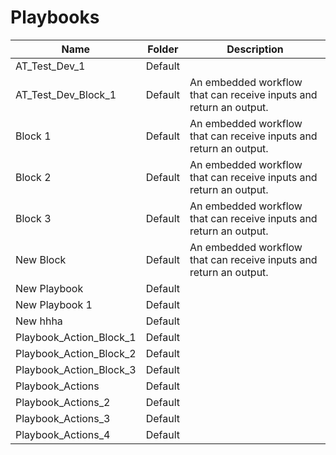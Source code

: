 # Playbooks
|Name|Folder|Description|
|----|------|-----------|
|AT_Test_Dev_1|Default||
|AT_Test_Dev_Block_1|Default|An embedded workflow that can receive inputs and return an output.|
|Block 1|Default|An embedded workflow that can receive inputs and return an output.|
|Block 2|Default|An embedded workflow that can receive inputs and return an output.|
|Block 3|Default|An embedded workflow that can receive inputs and return an output.|
|New Block|Default|An embedded workflow that can receive inputs and return an output.|
|New Playbook|Default||
|New Playbook 1|Default||
|New hhha|Default||
|Playbook_Action_Block_1|Default||
|Playbook_Action_Block_2|Default||
|Playbook_Action_Block_3|Default||
|Playbook_Actions|Default||
|Playbook_Actions_2|Default||
|Playbook_Actions_3|Default||
|Playbook_Actions_4|Default||
